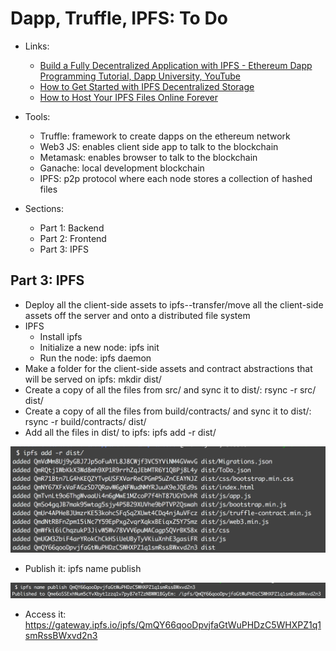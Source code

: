 # Dapp, Truffle, IPFS: To Do 

- Links:
	- [Build a Fully Decentralized Application with IPFS - Ethereum Dapp Programming Tutorial, Dapp University, YouTube](https://www.youtube.com/watch?v=ADoRVVOSpI8) 
	- [How to Get Started with IPFS Decentralized Storage](https://mlgblockchain.com/intro-ipfs.html)
	- [How to Host Your IPFS Files Online Forever](https://medium.com/@merunasgrincalaitis/how-to-host-your-ipfs-files-online-forever-f0c56b9b5398)


- Tools:
	- Truffle: framework to create dapps on the ethereum network
	- Web3 JS: enables client side app to talk to the blockchain 
	- Metamask: enables browser to talk to the blockchain 
	- Ganache: local development blockchain 
	- IPFS: p2p protocol where each node stores a collection of hashed files 

- Sections:
	- Part 1: Backend
	- Part 2: Frontend
	- Part 3: IPFS 

## Part 3: IPFS
- Deploy all the client-side assets to ipfs--transfer/move all the client-side assets off the server and onto a distributed file system 
- IPFS
	- Install ipfs 
	- Initialize a new node: ipfs init 
	- Run the node: ipfs daemon
- Make a folder for the client-side assets and contract abstractions that will be served on ipfs: mkdir dist/
- Create a copy of all the files from src/ and sync it to dist/: rsync -r src/ dist/
- Create a copy of all the files from build/contracts/ and sync it to dist/: rsync -r build/contracts/ dist/
- Add all the files in dist/ to ipfs: ipfs add -r dist/

![](images/ipfs-add.png)

- Publish it: ipfs name publish 

![](images/ipfs-publish.png)

- Access it: https://gateway.ipfs.io/ipfs/QmQY66qooDpvjfaGtWuPHDzC5WHXPZ1q1smRssBWxvd2n3



